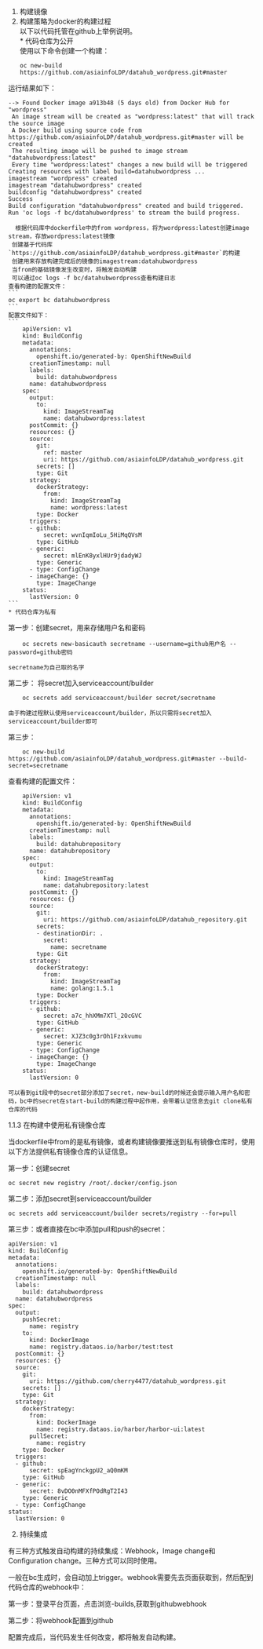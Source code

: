 1. 构建镜像   
  1.   构建策略为docker的构建过程    
以下以代码托管在github上举例说明。    
     *  代码仓库为公开    
       使用以下命令创建一个构建：  
        ```
        oc new-build https://github.com/asiainfoLDP/datahub_wordpress.git#master
        ```  
运行结果如下：  
```
--> Found Docker image a913b48 (5 days old) from Docker Hub for "wordpress"
 An image stream will be created as "wordpress:latest" that will track the source image
 A Docker build using source code from https://github.com/asiainfoLDP/datahub_wordpress.git#master will be created
 The resulting image will be pushed to image stream "datahubwordpress:latest"
 Every time "wordpress:latest" changes a new build will be triggered
Creating resources with label build=datahubwordpress ...
imagestream "wordpress" created
imagestream "datahubwordpress" created
buildconfig "datahubwordpress" created
Success
Build configuration "datahubwordpress" created and build triggered.
Run 'oc logs -f bc/datahubwordpress' to stream the build progress.
```
      根据代码库中dockerfile中的from wordpress，将为wordpress:latest创建image stream，存放wordpress:latest镜像  
     创建基于代码库`https://github.com/asiainfoLDP/datahub_wordpress.git#master`的构建
     创建用来存放构建完成后的镜像的imagestream:datahubwordpress  
     当from的基础镜像发生改变时，将触发自动构建  
     可以通过oc logs -f bc/datahubwordpress查看构建日志       
    查看构建的配置文件：    
    ```  
    oc export bc datahubwordpress
    ```
    配置文件如下：
    ```
        apiVersion: v1
        kind: BuildConfig
        metadata:
          annotations:
            openshift.io/generated-by: OpenShiftNewBuild
          creationTimestamp: null
          labels:
            build: datahubwordpress
          name: datahubwordpress
        spec:
          output:
            to:
              kind: ImageStreamTag
              name: datahubwordpress:latest
          postCommit: {}
          resources: {}
          source:
            git:
              ref: master
              uri: https://github.com/asiainfoLDP/datahub_wordpress.git
            secrets: []
            type: Git
          strategy:
            dockerStrategy:
              from:
                kind: ImageStreamTag
                name: wordpress:latest
            type: Docker
          triggers:
          - github:
              secret: wvnIqmIoLu_5HiMqQVsM
            type: GitHub
          - generic:
              secret: mlEnK8yxlHUr9jdadyWJ
            type: Generic
          - type: ConfigChange
          - imageChange: {}
            type: ImageChange
        status:
          lastVersion: 0
    ```
    * 代码仓库为私有  
第一步：创建secret，用来存储用户名和密码
```
	oc secrets new-basicauth secretname --username=github用户名 --password=github密码
```	  
	secretname为自己取的名字   
第二步： 将secret加入serviceaccount/builder
```
	oc secrets add serviceaccount/builder secret/secretname
```
	由于构建过程默认使用serviceaccount/builder，所以只需将secret加入serviceaccount/builder即可   
第三步： 
```
	oc new-build https://github.com/asiainfoLDP/datahub_wordpress.git#master --build-secret=secretname
```
查看构建的配置文件：
```
	apiVersion: v1
	kind: BuildConfig
	metadata:
	  annotations:
	    openshift.io/generated-by: OpenShiftNewBuild
	  creationTimestamp: null
	  labels:
	    build: datahubrepository
	  name: datahubrepository
	spec:
	  output:
	    to:
	      kind: ImageStreamTag
	      name: datahubrepository:latest
	  postCommit: {}
	  resources: {}
	  source:
	    git:
	      uri: https://github.com/asiainfoLDP/datahub_repository.git
	    secrets:
	    - destinationDir: .
	      secret:
	        name: secretname
	    type: Git
	  strategy:
	    dockerStrategy:
	      from:
	        kind: ImageStreamTag
	        name: golang:1.5.1
	    type: Docker
	  triggers:
	  - github:
	      secret: a7c_hhXMm7XTl_2OcGVC
	    type: GitHub
	  - generic:
	      secret: XJZ3c0g3rOh1Fzxkvumu
	    type: Generic
	  - type: ConfigChange
	  - imageChange: {}
	    type: ImageChange
	status:
	  lastVersion: 0
```

	可以看到git段中的secret部分添加了secret，new-build的时候还会提示输入用户名和密码，bc中的secret在start-build的构建过程中起作用，会带着认证信息去git clone私有仓库的代码


1.1.3 在构建中使用私有镜像仓库

当dockerfile中from的是私有镜像，或者构建镜像要推送到私有镜像仓库时，使用以下方法提供私有镜像仓库的认证信息。


第一步：创建secret


	oc secret new registry /root/.docker/config.json


第二步：添加secret到serviceaccount/builder


	oc secrets add serviceaccount/builder secrets/registry --for=pull


第三步：或者直接在bc中添加pull和push的secret：
	
	
	apiVersion: v1
	kind: BuildConfig
	metadata:
	  annotations:
	    openshift.io/generated-by: OpenShiftNewBuild
	  creationTimestamp: null
	  labels:
	    build: datahubwordpress
	  name: datahubwordpress
	spec:
	  output:
	    pushSecret:
	      name: registry
	    to:
	      kind: DockerImage
	      name: registry.dataos.io/harbor/test:test
	  postCommit: {}
	  resources: {}
	  source:
	    git:
	      uri: https://github.com/cherry4477/datahub_wordpress.git
	    secrets: []
	    type: Git
	  strategy:
	    dockerStrategy:
	      from:
	        kind: DockerImage
	        name: registry.dataos.io/harbor/harbor-ui:latest
	      pullSecret:
	        name: registry
	    type: Docker
	  triggers:
	  - github:
	      secret: spEagYnckgpU2_aQ0mKM
	    type: GitHub
	  - generic:
	      secret: 8vDO0nMFXfPOdRgT2I43
	    type: Generic
	  - type: ConfigChange
	status:
	  lastVersion: 0


2. 持续集成


有三种方式触发自动构建的持续集成：Webhook，Image change和Configuration change。三种方式可以同时使用。

一般在bc生成时，会自动加上trigger。webhook需要先去页面获取到，然后配到代码仓库的webhook中：

第一步：登录平台页面，点击浏览-builds,获取到githubwebhook

第二步：将webhook配置到github

配置完成后，当代码发生任何改变，都将触发自动构建。






	








